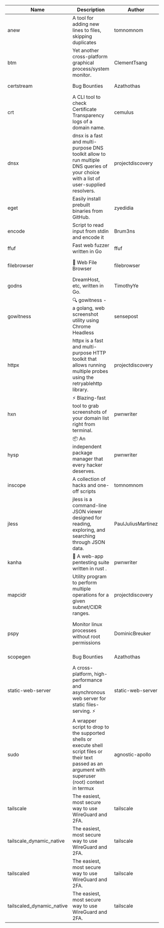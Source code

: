 | Name | Description | Author | Repository | Stars | Version | Updated | Size | SHA256SUM | B3SUM | Source | Language | License |
| ---- | ----------- | ------ | ---------- | ----- | ------- | ------- | ---- | --- | ------ | --------|-------- | ------- |
| anew | A tool for adding new lines to files, skipping duplicates | tomnomnom | [https://github.com/tomnomnom/anew](https://github.com/tomnomnom/anew) | 1109 | v0.1.1 | 2022-03-15T22:35:31Z | 1.41 MB | 6191f25f2e7d8948e903d639b85b20f60bfeb9d966bcc46069062f98eab0456a | 5f3a9a9b76d1b92ebe454167b21149d163a9aff2aa4ce3c67d8af3329a8aa74c | https://raw.githubusercontent.com/Azathothas/Toolpacks/main/aarch64_arm64_v8a_Android/anew | Go | MIT License |
| btm | Yet another cross-platform graphical process/system monitor. | ClementTsang | [https://github.com/ClementTsang/bottom](https://github.com/ClementTsang/bottom) | 8228 | 0.9.6 | 2023-08-27T01:43:44Z | 3.10 MB | 732bd358e65a8a5169818acf3da9174046a1bb169eb6769416b15a63e7cccb60 | 7471e5cfce99bdf5587bb45c483e3403f359782bf7028ece72ec496178098846 | https://raw.githubusercontent.com/Azathothas/Toolpacks/main/aarch64_arm64_v8a_Android/btm | Rust | MIT License |
| certstream |  Bug Bounties | Azathothas | [https://github.com/Azathothas/Arsenal](https://github.com/Azathothas/Arsenal) | 13 | null |  | 4.54 MB | 1027ba8f4f471e5746e5774c2107e964b5de2eeb7325fa82ee2b930bcee08064 | 8d978e8273e65d5862b59b5003b0eb93cca6446b16be76744a931bc90092a3df | https://raw.githubusercontent.com/Azathothas/Toolpacks/main/aarch64_arm64_v8a_Android/certstream | Shell | null |
| crt | A CLI tool to check Certificate Transparency logs of a domain name. | cemulus | [https://github.com/cemulus/crt](https://github.com/cemulus/crt) | 64 | v0.1.0 | 2022-03-08T21:41:54Z | 4.63 MB | f624a6fac2b800689758ab4d63cd0c412aa8c55d769d25ada3aad330585ae6f1 | e88660448ab5d18b9fb550694e8b59d572c320897b4a6154772e1d4f9062bc73 | https://raw.githubusercontent.com/Azathothas/Toolpacks/main/aarch64_arm64_v8a_Android/crt | Go | Apache License 2.0 |
| dnsx | dnsx is a fast and multi-purpose DNS toolkit allow to run multiple DNS queries of your choice with a list of user-supplied resolvers. | projectdiscovery | [https://github.com/projectdiscovery/dnsx](https://github.com/projectdiscovery/dnsx) | 1826 | v1.1.6 | 2023-11-11T19:20:44Z | 25.01 MB | 7ecb9913c8dee3af5ba6a7dc1d7124d19973c50b3016b3aca2a5ccdf6b460798 | be768ff42f2c9cae853021fae8058f1efbfafea34f5ac40049ae819e22a552e6 | https://raw.githubusercontent.com/Azathothas/Toolpacks/main/aarch64_arm64_v8a_Android/dnsx | Go | MIT License |
| eget | Easily install prebuilt binaries from GitHub. | zyedidia | [https://github.com/zyedidia/eget](https://github.com/zyedidia/eget) | 659 | v1.3.3 | 2023-02-22T05:15:46Z | 6.49 MB | ba98a2412085c371acf354befbe4ed62828a29cff12e1a079a593bf5f2af5f55 | b22a9b4da831b4503a01faf47b1b9a70539f387ca03c4997838c083f94eb5d59 | https://raw.githubusercontent.com/Azathothas/Toolpacks/main/aarch64_arm64_v8a_Android/eget | Go | MIT License |
| encode | Script to read input from stdin and encode it | Brum3ns | [https://github.com/Brum3ns/encode](https://github.com/Brum3ns/encode) | 18 | null |  | 2.49 MB | e9fafe30c731b031104a8ad28fec06cbc5c4832fd194e69d4af385fdbb05ddf7 | 80ec9ce20bb4962c50d928b729159755300d82ecdf067176913c40f5553eec13 | https://raw.githubusercontent.com/Azathothas/Toolpacks/main/aarch64_arm64_v8a_Android/encode | Go | MIT License |
| ffuf | Fast web fuzzer written in Go | ffuf | [https://github.com/ffuf/ffuf](https://github.com/ffuf/ffuf) | 10746 | v2.1.0 | 2023-09-16T12:23:19Z | 8.18 MB | 5c4692fec2e3773622cf7e62ef906c23aa2bc625bcd5dc10b5b2b594913dcd2f | 76e45a5ccfa34005bf8ac217a8d4a2461d9654139524abb883b4e079a452b19d | https://raw.githubusercontent.com/Azathothas/Toolpacks/main/aarch64_arm64_v8a_Android/ffuf | Go | MIT License |
| filebrowser | 📂 Web File Browser | filebrowser | [https://github.com/filebrowser/filebrowser](https://github.com/filebrowser/filebrowser) | 22146 | v2.27.0 | 2024-01-02T14:38:37Z | 13.29 MB | 899cbdf1bef0a5b6bef35514f5c674b77b56afc7364b4ace8f05f8096422807e | bf059380b498cf9e45660edf189c8bfbb93bbe514ed7cab22ebe8cf755708279 | https://raw.githubusercontent.com/Azathothas/Toolpacks/main/aarch64_arm64_v8a_Android/filebrowser | Go | Apache License 2.0 |
| godns |  DreamHost, etc, written in Go. | TimothyYe | [https://github.com/TimothyYe/godns](https://github.com/TimothyYe/godns) | 1385 | v3.0.5 | 2024-01-05T15:35:43Z | 11.81 MB | 78b817dddfdfc79776752be2d1f1dddb8c734ddb054759179cd2d304d30f09a6 | 37e55abe5cbefb4fdec1e69cfa2c7ed732481d2292b4d1da88e1180727f0a4dd | https://raw.githubusercontent.com/Azathothas/Toolpacks/main/aarch64_arm64_v8a_Android/godns | Go | Apache License 2.0 |
| gowitness | 🔍 gowitness - a golang, web screenshot utility using Chrome Headless | sensepost | [https://github.com/sensepost/gowitness](https://github.com/sensepost/gowitness) | 2528 | 2.5.1 | 2023-10-29T11:11:30Z | 25.96 MB | 653952d6f66b49b395d6ef6d933d97172be8d99e8a55caeca3e50b714daad823 | 811717cf5ec5e088f8472f5e2693167aa840135efe92c9109bf568de7abfa59b | https://raw.githubusercontent.com/Azathothas/Toolpacks/main/aarch64_arm64_v8a_Android/gowitness | Go | GNU General Public License v3.0 |
| httpx | httpx is a fast and multi-purpose HTTP toolkit that allows running multiple probes using the retryablehttp library. | projectdiscovery | [https://github.com/projectdiscovery/httpx](https://github.com/projectdiscovery/httpx) | 6327 | v1.3.7 | 2023-11-13T07:26:10Z | 39.73 MB | e3e0f9214be36031443ce5e98a4cda73da0625c2f0b963863ecf2ccadf685f4e | fe47c8ca3fff2c89a31d68f481008ecac542d8565d889ab0d773a2591401f20a | https://raw.githubusercontent.com/Azathothas/Toolpacks/main/aarch64_arm64_v8a_Android/httpx | Go | MIT License |
| hxn | ⚡ Blazing-fast tool to grab screenshots of your domain list right from terminal. | pwnwriter | [https://github.com/pwnwriter/haylxon](https://github.com/pwnwriter/haylxon) | 349 | v0.1.9 | 2023-11-03T07:24:19Z | 6.03 MB | 999efb0e47ed88ceb8a8851189a234cc17e347a3b0ede797ab1129ffc854f192 | cedf7c1a753326bcd4629fd44036d2173215b9238ccb570a9e0a5bf82800dc70 | https://raw.githubusercontent.com/Azathothas/Toolpacks/main/aarch64_arm64_v8a_Android/hxn | Rust | MIT License |
| hysp | 📦 An independent package manager that every hacker deserves. | pwnwriter | [https://github.com/pwnwriter/hysp](https://github.com/pwnwriter/hysp) | 387 | v0.1.2 | 2023-12-13T15:03:18Z | 3.26 MB | efb9953626de5d3f4eb11c662c3e90bb0e197ab591de0c24f1dcbb8b3d399932 | 864c7b6e9c2116b3e5058607b2d49fa4649746bd9ca6afb0091ed3076391587a | https://raw.githubusercontent.com/Azathothas/Toolpacks/main/aarch64_arm64_v8a_Android/hysp | Rust | MIT License |
| inscope | A collection of hacks and one-off scripts | tomnomnom | [https://github.com/tomnomnom/hacks](https://github.com/tomnomnom/hacks) | 1977 | null |  | 1.79 MB | 8c9afa63f31080fbb8712f47d7871c24596d99ea481747a2fd6069c3cddca507 | dd5f01125240bb50cebe980b291b91dbb6ebd9fb4b1fa3d751d240197cd2f4c8 | https://raw.githubusercontent.com/Azathothas/Toolpacks/main/aarch64_arm64_v8a_Android/inscope | Go | null |
| jless | jless is a command-line JSON viewer designed for reading, exploring, and searching through JSON data. | PaulJuliusMartinez | [https://github.com/PaulJuliusMartinez/jless](https://github.com/PaulJuliusMartinez/jless) | 4302 | v0.9.0 | 2023-07-17T02:51:34Z | 1.74 MB | 7833474dcc6a493542580897949bb4b842e0f9e2e71834ee6072c469573120f5 | 56e6f82dd4b81ec33cf1d76090f6522514c0f96bb2843c12688e1979015ee859 | https://raw.githubusercontent.com/Azathothas/Toolpacks/main/aarch64_arm64_v8a_Android/jless | Rust | MIT License |
| kanha | 🦚 A web-app pentesting suite written in rust . | pwnwriter | [https://github.com/pwnwriter/kanha](https://github.com/pwnwriter/kanha) | 218 | v-v0.1.2 | 2023-10-17T16:42:52Z | 2.78 MB | d92ce5d7f396d0cd46c7766bca3aaa0351abb4cfec0279b94783eb06dfd0d303 | 6b2ed3125975891cddc8001b3ae8b6ce658ff5828a4f36e2fba36118a4d3dd34 | https://raw.githubusercontent.com/Azathothas/Toolpacks/main/aarch64_arm64_v8a_Android/kanha | Rust | MIT License |
| mapcidr | Utility program to perform multiple operations for a given subnet/CIDR ranges. | projectdiscovery | [https://github.com/projectdiscovery/mapcidr](https://github.com/projectdiscovery/mapcidr) | 874 | v1.1.16 | 2023-11-23T07:59:56Z | 22.31 MB | c37809b7990f797ccf4af4a89fb45876574d11a1a96c9d8297c3037d33ea5c56 | 4eaa6fe51d1d5765bbe2460e07ad9da8e1a0d621874d1545c039f34b700c3363 | https://raw.githubusercontent.com/Azathothas/Toolpacks/main/aarch64_arm64_v8a_Android/mapcidr | Go | MIT License |
| pspy | Monitor linux processes without root permissions | DominicBreuker | [https://github.com/DominicBreuker/pspy](https://github.com/DominicBreuker/pspy) | 4316 | v1.2.1 | 2023-01-17T21:10:08Z | 3.48 MB | 76605322d7163bd76ff7b98cfec6a220a4c2573cbda86922cc4704ade4e1c372 | 76f8aa4383de344b0fe2b924fc8fb482bb8cea98e0a46edbcb86df699e486225 | https://raw.githubusercontent.com/Azathothas/Toolpacks/main/aarch64_arm64_v8a_Android/pspy | Go | GNU General Public License v3.0 |
| scopegen |  Bug Bounties | Azathothas | [https://github.com/Azathothas/Arsenal](https://github.com/Azathothas/Arsenal) | 13 | null |  | 1.54 MB | 62791c374295000c61f29c6f7e6ca13873e344fa6faf7a9c03d22dc901dd49b0 | 3ae9e1ad1a660cc535820cb6e9e39697ef0bfae0b2a2c980ac58e9c9ff7b0b3b | https://raw.githubusercontent.com/Azathothas/Toolpacks/main/aarch64_arm64_v8a_Android/scopegen | Shell | null |
| static-web-server | A cross-platform, high-performance and asynchronous web server for static files-serving. ⚡ | static-web-server | [https://github.com/static-web-server/static-web-server](https://github.com/static-web-server/static-web-server) | 966 | v2.24.2 | 2023-12-28T17:38:30Z | 6.44 MB | b91c0be5c541d063ef553aeac152f2c553a22bfd26e1d9da736e4bcd6c3299d5 | b81d7d2f8f24eccd2eb58d3ed59d3fdae47075101c03e692c53ac2b4eb5023f5 | https://raw.githubusercontent.com/Azathothas/Toolpacks/main/aarch64_arm64_v8a_Android/static-web-server | Rust | Apache License 2.0 |
| sudo | A wrapper script to drop to the supported shells or execute shell script files or their text passed as an argument with superuser (root) context in termux | agnostic-apollo | [https://github.com/agnostic-apollo/sudo](https://github.com/agnostic-apollo/sudo) | 63 | v0.2.0 | 2021-04-10T21:03:11Z | 0.24 MB | 9e56787b3ca489a9eb9e3a64f54944aa92c728d18576972ef7ef6bb10ca6462c | 261a7ec6cf5ed2fbc82f8128f2583eda7faeb8939b9e08143046f0b046e504ae | https://raw.githubusercontent.com/Azathothas/Toolpacks/main/aarch64_arm64_v8a_Android/sudo | Shell | MIT License |
| tailscale | The easiest, most secure way to use WireGuard and 2FA. | tailscale | [https://github.com/tailscale/tailscale](https://github.com/tailscale/tailscale) | 14881 | v1.56.1 | 2023-12-15T19:44:23Z | 10.42 MB | a114fc9064192e1eddbf0cec8ca95ff342df0b2ae717a6f9c628387ed6451c98 | 0887795552cff90cfd0844694b6c3a87024d97fae58c9a5ce8f7d806eaf923ce | https://raw.githubusercontent.com/Azathothas/Toolpacks/main/aarch64_arm64_v8a_Android/tailscale | Go | BSD 3-Clause New or Revised License |
| tailscale_dynamic_native | The easiest, most secure way to use WireGuard and 2FA. | tailscale | [https://github.com/tailscale/tailscale](https://github.com/tailscale/tailscale) | 14881 | v1.56.1 | 2023-12-15T19:44:23Z | 10.69 MB | 18b0363374f0698392be01e897971dd56bdc09a4fc846149b55ccad0b3fa8214 | 22286848021b303445b834e45a932e2175e05e800de781b633a0e6284ea0f473 | https://raw.githubusercontent.com/Azathothas/Toolpacks/main/aarch64_arm64_v8a_Android/tailscale_dynamic_native | Go | BSD 3-Clause New or Revised License |
| tailscaled | The easiest, most secure way to use WireGuard and 2FA. | tailscale | [https://github.com/tailscale/tailscale](https://github.com/tailscale/tailscale) | 14881 | v1.56.1 | 2023-12-15T19:44:23Z | 28.10 MB | 0340d673d4d2dcb8101c0bbfae2b4e3077626b9c48d4b930a2703a7b94029e77 | 8b556ab47194a3898393c5032987574b325777ecc36faf4dc4fdb34a52b98e2e | https://raw.githubusercontent.com/Azathothas/Toolpacks/main/aarch64_arm64_v8a_Android/tailscaled | Go | BSD 3-Clause New or Revised License |
| tailscaled_dynamic_native | The easiest, most secure way to use WireGuard and 2FA. | tailscale | [https://github.com/tailscale/tailscale](https://github.com/tailscale/tailscale) | 14881 | v1.56.1 | 2023-12-15T19:44:23Z | 29.86 MB | ad7b51f588e0f04fc61f6409abaa798462b4be527887932b7259efb02bf16f8c | 8031c828f33c20a899ce64ba226c307befbd8c94f27c0a893a3f49909ded860a | https://raw.githubusercontent.com/Azathothas/Toolpacks/main/aarch64_arm64_v8a_Android/tailscaled_dynamic_native | Go | BSD 3-Clause New or Revised License |
